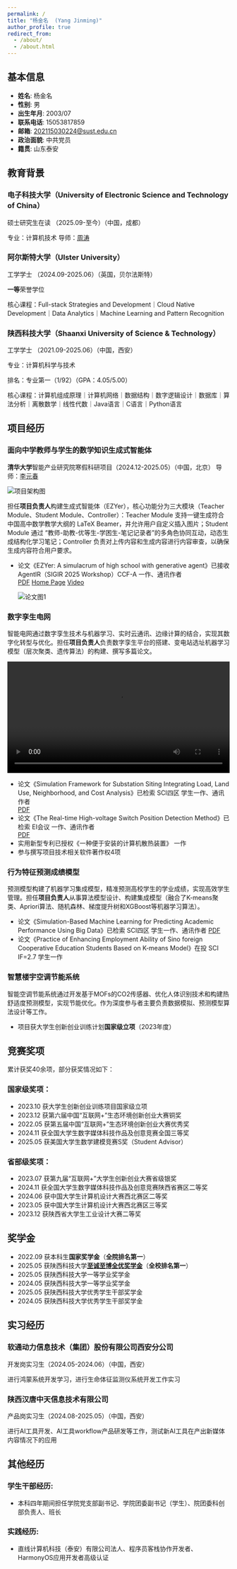```yaml
---
permalink: /
title: "杨金名  (Yang Jinming)"
author_profile: true
redirect_from: 
  - /about/
  - /about.html
---
```


## <i class="fas fa-graduation-cap"></i> 基本信息

- **姓名**: 杨金名
- **性别**: 男
- **出生年月**: 2003/07
- **联系电话**: 15053817859
- **邮箱**: 202115030224@sust.edu.cn
- **政治面貌**: 中共党员
- **籍贯**: 山东泰安

## <i class="fas fa-university"></i> 教育背景

### 电子科技大学（University of Electronic Science and Technology of China）
硕士研究生在读 （2025.09-至今）（中国，成都）

专业：计算机技术 导师：<a href="https://faculty.uestc.edu.cn/zhoutao1/zh_CN/index/280538/list/index.htm" target="_blank">周涛</a>

### 阿尔斯特大学（Ulster University）
工学学士 （2024.09-2025.06）（英国，贝尔法斯特）

**一等**荣誉学位

核心课程：Full-stack Strategies and Development｜Cloud Native Development｜Data Analytics｜Machine Learning and Pattern Recognition

### 陕西科技大学（Shaanxi University of Science & Technology）
工学学士 （2021.09-2025.06）（中国，西安）

专业：计算机科学与技术

排名：专业第一（1/92）（GPA：4.05/5.00）

核心课程：计算机组成原理｜计算机网络｜数据结构｜数字逻辑设计｜数据库｜算法分析｜离散数学｜线性代数｜Java语言｜C语言｜Python语言

## <i class="fas fa-briefcase"></i> 项目经历
### 面向中学教师与学生的数学知识生成式智能体
**清华大学**智能产业研究院寒假科研项目（2024.12-2025.05）（中国，北京） 导师：<a href="https://yuanchun-li.github.io/" target="_blank">李元春</a>

![项目架构图](images/面向中学教师与学生的数学知识生成式智能体图1.png)

担任**项目负责人**构建生成式智能体（EZYer），核心功能分为三大模块（Teacher Module、Student Module、Controller）：Teacher Module 支持一键生成符合中国高中数学教学大纲的 LaTeX Beamer，并允许用户自定义插入图片；Student Module 通过 “教师-助教-优等生-学困生-笔记记录者”的多角色协同互动，动态生成结构化学习笔记；Controller 负责对上传内容和生成内容进行内容审查，以确保生成内容符合用户要求。

- 论文《EZYer: A simulacrum of high school with generative agent》已接收 AgentIR（SIGIR 2025 Workshop）CCF-A 一作、通讯作者  
  <a href="files/EZYer A simulacrum of high school with generative agent.pdf" target="_blank">PDF</a> <a href="https://jimmyverysix.github.io/EZYer/" target="_blank">Home Page</a> <a href="https://www.youtube.com/watch?v=NaXvu3mNdtc" target="_blank">Video</a>

  ![论文图1](images/面向中学教师与学生的数学知识生成式智能体图2.png)

### 数字孪生电网
智能电网通过数字孪生技术与机器学习、实时云通讯、边缘计算的结合，实现其数字化转型与优化。担任**项目负责人**负责数字孪生平台的搭建、变电站选址机器学习模型（层次聚类、遗传算法）的构建、撰写多篇论文。

<video controls width="100%">
  <source src="images/视频1.mp4" type="video/mp4">
  您的浏览器不支持 video 标签。
</video>

- 论文《Simulation Framework for Substation Siting Integrating Load, Land Use, Neighborhood, and Cost Analysis》已检索 SCI四区 学生一作、通讯作者  
  <a href="files/Simulation Framework for Substation Siting Integrating Load, Land Use, Neighborhood, and Cost Analysis.pdf" target="_blank">PDF</a>
- 论文《The Real-time High-voltage Switch Position Detection Method》已检索 EI会议 一作、通讯作者  
  <a href="files/The_Real-Time_High-Voltage_Switch_Position_Detection_Method.pdf" target="_blank">PDF</a>
- 实用新型专利已授权《一种便于安装的计算机散热装置》 一作
- 参与撰写项目技术相关软件著作权4项

### 行为特征预测成绩模型
预测模型构建了机器学习集成模型，精准预测高校学生的学业成绩，实现高效学生管理。担任**项目负责人**从事算法模型设计、构建集成模型（融合了K-means聚类、Apriori算法、随机森林、梯度提升树和XGBoost等机器学习算法）。

- 论文《Simulation-Based Machine Learning for Predicting Academic Performance Using Big Data》已检索 SCI四区 学生一作、通讯作者
  <a href="files/Simulation-Based Machine Learning for Predicting Academic Performance Using Big Data.pdf" target="_blank">PDF</a>
- 论文《Practice of Enhancing Employment Ability of Sino foreign Cooperative Education Students Based on K-means Model》在投 SCI IF=2.7 学生一作

### 智慧楼宇空调节能系统
智能空调节能系统通过开发基于MOFs的CO2传感器、优化人体识别技术和构建热舒适度预测模型，实现节能优化。作为深度参与者主要负责数据模拟、预测模型算法设计等工作。

- 项目获大学生创新创业训练计划**国家级立项**（2023年度）

## <i class="fas fa-trophy"></i> 竞赛奖项

累计获奖40余项，部分获奖情况如下：

### 国家级奖项：
- 2023.10 获大学生创新创业训练项目国家级立项
- 2023.12 获第六届中国“互联网+”生态环境创新创业大赛铜奖
- 2022.05 获第五届中国“互联网+”生态环境创新创业大赛优秀奖
- 2024.11 获全国大学生数字媒体科技作品及创意竞赛全国三等奖
- 2025.05 获美国大学生数学建模竞赛S奖（Student Advisor）

### 省部级奖项：
- 2023.07 获第九届“互联网+”大学生创新创业大赛省级银奖
- 2024.11 获全国大学生数字媒体科技作品及创意竞赛陕西省赛区二等奖
- 2024.06 获中国大学生计算机设计大赛西北赛区二等奖
- 2023.05 获中国大学生计算机设计大赛西北赛区三等奖
- 2023.12 获陕西省大学生工业设计大赛二等奖

## <i class="fas fa-award"></i> 奖学金

- 2022.09 获本科生**国家奖学金**（**全院排名第一**）
- 2025.05 获陕西科技大学<a href="https://mp.weixin.qq.com/s/RUU_IPnF5o2ajlXkcts0LA" target="_blank">**至诚至博全优奖学金**</a>（**全校排名第一**）
- 2025.05 获陕西科技大学一等学业奖学金
- 2024.05 获陕西科技大学一等学业奖学金
- 2025.05 获陕西科技大学优秀学生干部奖学金
- 2024.05 获陕西科技大学优秀学生干部奖学金

## <i class="fas fa-briefcase"></i> 实习经历

### 软通动力信息技术（集团）股份有限公司西安分公司
开发岗实习生（2024.05-2024.06）（中国，西安）

进行鸿蒙系统开发学习，进行生命体征监测仪系统开发工作实习

### 陕西汉唐中天信息技术有限公司
产品岗实习生（2024.08-2025.05）（中国，西安）

进行AI工具开发、AI工具workflow产品研发等工作，测试新AI工具在产出新媒体内容情况下的应用

## <i class="fas fa-user"></i> 其他经历

### 学生干部经历:
- 本科四年期间担任学院党支部副书记、学院团委副书记（学生）、院团委科创部负责人、班长

### 实践经历:
- 直线计算机科技（泰安）有限公司法人、程序员客栈协作开发者、HarmonyOS应用开发者高级认证